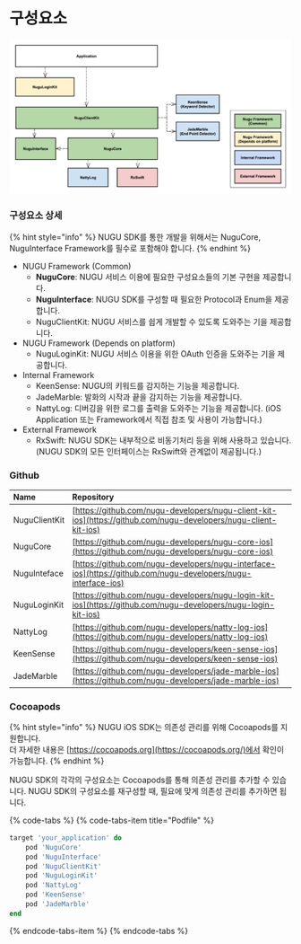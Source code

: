 # 구성요소

![](../../../.gitbook/assets/ios-open-sdk-architecture-3.png)

### 구성요소 상세

{% hint style="info" %}
NUGU SDK를 통한 개발을 위해서는 NuguCore, NuguInterface Framework를 필수로 포함해야 합니다.
{% endhint %}

* NUGU Framework \(Common\)
  * **NuguCore**: NUGU 서비스 이용에 필요한 구성요소들의 기본 구현을 제공합니다.
  * **NuguInterface**: NUGU SDK를 구성할 때 필요한 Protocol과 Enum을 제공합니다.
  * NuguClientKit: NUGU 서비스를 쉽게 개발할 수 있도록 도와주는 기을 제공합니다.
* NUGU Framework \(Depends on platform\)
  * NuguLoginKit: NUGU 서비스 이용을 위한 OAuth 인증을 도와주는 기을 제공합니다.
* Internal Framework
  * KeenSense: NUGU의 키워드를 감지하는 기능을 제공합니다.
  * JadeMarble: 발화의 시작과 끝을 감지하는 기능을 제공합니다.
  * NattyLog: 디버깅을 위한 로그를 출력을 도와주는 기능을 제공합니다. \(iOS Application 또는 Framework에서 직접 참조 및 사용이 가능합니다.\)
* External Framework
  * RxSwift: NUGU SDK는 내부적으로 비동기처리 등을 위해 사용하고 있습니다.  \(NUGU SDK의 모든 인터페이스는 RxSwift와 관계없이 제공됩니다.\)

### Github

| Name | Repository |
| :--- | :--- |
| NuguClientKit | [https://github.com/nugu-developers/nugu-client-kit-ios](https://github.com/nugu-developers/nugu-client-kit-ios) |
| NuguCore | [https://github.com/nugu-developers/nugu-core-ios](https://github.com/nugu-developers/nugu-core-ios) |
| NuguInteface | [https://github.com/nugu-developers/nugu-interface-ios](https://github.com/nugu-developers/nugu-interface-ios) |
| NuguLoginKit | [https://github.com/nugu-developers/nugu-login-kit-ios](https://github.com/nugu-developers/nugu-login-kit-ios) |
| NattyLog | [https://github.com/nugu-developers/natty-log-ios](https://github.com/nugu-developers/natty-log-ios) |
| KeenSense | [https://github.com/nugu-developers/keen-sense-ios](https://github.com/nugu-developers/keen-sense-ios) |
| JadeMarble | [https://github.com/nugu-developers/jade-marble-ios](https://github.com/nugu-developers/jade-marble-ios) |

### Cocoapods

{% hint style="info" %}
NUGU iOS SDK는 의존성 관리를 위해 Cocoapods를 지원합니다.   
더 자세한 내용은 [https://cocoapods.org](https://cocoapods.org/)에서 확인이 가능합니다.
{% endhint %}

NUGU SDK의 각각의 구성요소는 Cocoapods를 통해 의존성 관리를 추가할 수 있습니다. NUGU SDK의 구성요소를 재구성할 때, 필요에 맞게 의존성 관리를 추가하면 됩니다.

{% code-tabs %}
{% code-tabs-item title="Podfile" %}
```ruby
target 'your_application' do
    pod 'NuguCore'
    pod 'NuguInterface'
    pod 'NuguClientKit'
    pod 'NuguLoginKit'
    pod 'NattyLog'
    pod 'KeenSense'
    pod 'JadeMarble'
end
```
{% endcode-tabs-item %}
{% endcode-tabs %}

